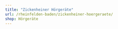 ```yaml
---
title: "Zickenheiner Hörgeräte"
url: /rheinfelden-baden/zickenheiner-hoergeraete/
shop: Hörgeräte
---
```

